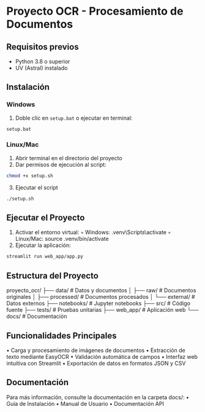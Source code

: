 # Proyecto OCR - Procesamiento de Documentos

## Requisitos previos
- Python 3.8 o superior
- UV (Astral) instalado

## Instalación

### Windows
1. Doble clic en `setup.bat`
   o ejecutar en terminal:
```bash
setup.bat
```
### Linux/Mac
1. Abrir terminal en el directorio del proyecto 
2. Dar permisos de ejecución al script: 
```bash
chmod +x setup.sh
```
3. Ejecutar el script
```bash
./setup.sh
```

## Ejecutar el Proyecto
1. Activar el entorno virtual: 
◦ Windows: .venv\Scripts\activate 
◦ Linux/Mac: source .venv/bin/activate 
2. Ejecutar la aplicación:
```bash
streamlit run web_app/app.py
```
## Estructura del Proyecto
proyecto_ocr/
├── data/                  # Datos y documentos
│   ├── raw/              # Documentos originales
│   ├── processed/        # Documentos procesados
│   └── external/         # Datos externos
├── notebooks/            # Jupyter notebooks
├── src/                  # Código fuente
├── tests/               # Pruebas unitarias
├── web_app/             # Aplicación web
└── docs/                # Documentación

## Funcionalidades Principales
• Carga y procesamiento de imágenes de documentos 
• Extracción de texto mediante EasyOCR 
• Validación automática de campos 
• Interfaz web intuitiva con Streamlit 
• Exportación de datos en formatos JSON y CSV 

## Documentación
Para más información, consulte la documentación en la carpeta docs/:
• Guía de Instalación 
• Manual de Usuario 
• Documentación API
